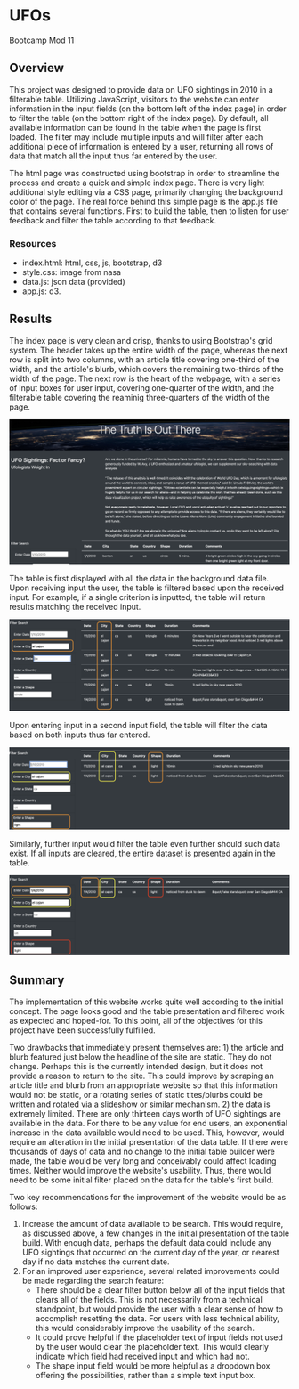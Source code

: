 # UFOs
Bootcamp Mod 11

## Overview
This project was designed to provide data on UFO sightings in 2010 in a filterable table. Utilizing JavaScript, visitors to the website can enter information in the input fields (on the bottom left of the index page) in order to filter the table (on the bottom right of the index page). By default, all available information can be found in the table when the page is first loaded. The filter may include multiple inputs and will filter after each additional piece of information is entered by a user, returning all rows of data that match all the input thus far entered by the user.  

The html page was constructed using bootstrap in order to streamline the process and create a quick and simple index page. There is very light additional style editing via a CSS page, primarily changing the background color of the page. The real force behind this simple page is the app.js file that contains several functions. First to build the table, then to listen for user feedback and filter the table according to that feedback.  

### Resources
* index.html: html, css, js, bootstrap, d3  
* style.css: image from nasa  
* data.js: json data (provided)
* app.js: d3. 

## Results
The index page is very clean and crisp, thanks to using Bootstrap's grid system. The header takes up the entire width of the page, whereas the next row is split into two columns, with an article title covering one-third of the width, and the article's blurb, which covers the remaining two-thirds of the width of the page. The next row is the heart of the webpage, with a series of input boxes for user input, covering one-quarter of the width, and the filterable table covering the reaminig three-quarters of the width of the page.  

![index](static/images/index_page.png)
 
The table is first displayed with all the data in the background data file. Upon receiving input the user, the table is filtered based upon the received input. For example, if a single criterion is inputted, the table will return results matching the received input.  

![first_search](static/images/first_search.png)

Upon entering input in a second input field, the table will filter the data based on both inputs thus far entered.  

![second_search](static/images/second_search.png)

Similarly, further input would filter the table even further should such data exist.  If all inputs are cleared, the entire dataset is presented again in the table.  

![third_search](static/images/third_search.png) 

## Summary
The implementation of this website works quite well according to the initial concept. The page looks good and the table presentation and filtered work as expected and hoped-for. To this point, all of the objectives for this project have been successfully fulfilled.  

Two drawbacks that immediately present themselves are: 1) the article and blurb featured just below the headline of the site are static. They do not change. Perhaps this is the currently intended design, but it does not provide a reason to return to the site. This could improve by scraping an article title and blurb from an appropriate website so that this information would not be static, or a rotating series of static tites/blurbs could be written and rotated via a slideshow or similar mechanism. 2) the data is extremely limited. There are only thirteen days worth of UFO sightings are available in the data. For there to be any value for end users, an exponential increase in the data available would need to be used. This, however, would require an alteration in the initial presentation of the data table. If there were thousands of days of data and no change to the initial table builder were made, the table would be very long and conceivably could affect loading times. Neither would improve the website's usability. Thus, there would need to be some initial filter placed on the data for the table's first build.  

Two key recommendations for the improvement of the website would be as follows:
1. Increase the amount of data available to be search. This would require, as discussed above, a few changes in the initial presentation of the table build. With enough data, perhaps the default data could include any UFO sightings that occurred on the current day of the year, or nearest day if no data matches the current date.  
2. For an improved user experience, several related improvements could be made regarding the search feature:
    * There should be a clear filter button below all of the input fields that clears all of the fields. This is not necessarily from a technical standpoint, but would provide the user with a clear sense of how to accomplish resetting the data. For users with less technical ability, this would considerably improve the usability of the search.
    * It could prove helpful if the placeholder text of input fields not used by the user would clear the placeholder text. This would clearly indicate which field had received input and which had not.
    * The shape input field would be more helpful as a dropdown box offering the possibilities, rather than a simple text input box.
